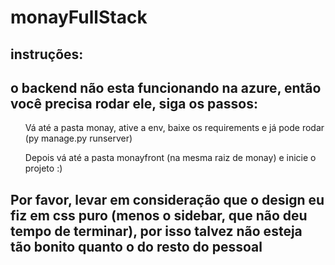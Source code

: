 # monayFullStack
<h2> instruções: </h2>
<h2>o backend não esta funcionando na azure, então você precisa rodar ele, siga os passos:</h1>
<ul>Vá até a pasta monay, ative a env, baixe os requirements e já pode rodar (py manage.py runserver) </ul>
<ul>Depois vá até a pasta monayfront (na mesma raiz de monay) e inicie o projeto :) </ul>
<h2>Por favor, levar em consideração que o design eu fiz em css puro (menos o sidebar, que não deu tempo de terminar),
por isso talvez não esteja tão bonito quanto o do resto do pessoal</h2>
